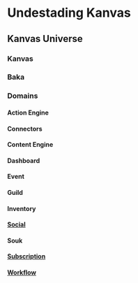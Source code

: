 # Undestading Kanvas

## Kanvas Universe

### Kanvas

### Baka

### Domains

#### Action Engine

#### Connectors

#### Content Engine

#### Dashboard

#### Event

#### Guild

#### Inventory

#### [Social](./docs/Social/main.md)

#### Souk

#### [Subscription](./docs/Subscriptions/main.md)

#### [Workflow](./docs/Workflows/main.md)

